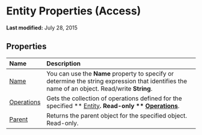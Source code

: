 
# Entity Properties (Access)

 **Last modified:** July 28, 2015


## Properties



|**Name**|**Description**|
|:-----|:-----|
| [Name](a72be228-43e2-d275-5b17-c9831f763ff7.md)|You can use the  **Name** property to specify or determine the string expression that identifies the name of an object. Read/write **String**.|
| [Operations](13113ff7-0f9d-cb50-c603-fede2aea910c.md)|Gets the collection of operations defined for the specified  ** [Entity](fbce3ef6-bca4-92c6-c191-fd89ad33e888.md)**. Read-only  ** [Operations](2c1078b1-6d9c-9a99-80bb-c8b09fd2dc9a.md)**.|
| [Parent](afe74519-f2b7-eb78-7e5d-255fb25e9dee.md)|Returns the parent object for the specified object. Read-only.|
